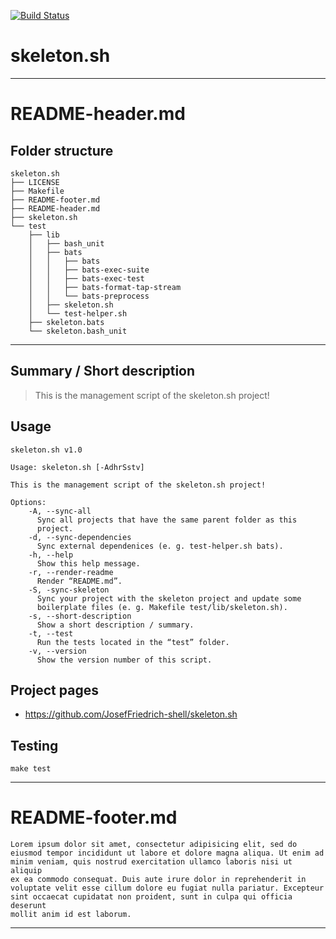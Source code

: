 [![Build Status](https://travis-ci.org/JosefFriedrich-shell/skeleton.sh.svg?branch=master)](https://travis-ci.org/JosefFriedrich-shell/skeleton.sh)

# skeleton.sh

---

# README-header.md

## Folder structure

```
skeleton.sh
├── LICENSE
├── Makefile
├── README-footer.md
├── README-header.md
├── skeleton.sh
└── test
    ├── lib
    │   ├── bash_unit
    │   ├── bats
    │   │   ├── bats
    │   │   ├── bats-exec-suite
    │   │   ├── bats-exec-test
    │   │   ├── bats-format-tap-stream
    │   │   └── bats-preprocess
    │   ├── skeleton.sh
    │   └── test-helper.sh
    ├── skeleton.bats
    └── skeleton.bash_unit
```

---

## Summary / Short description

> This is the management script of the skeleton.sh project!

## Usage

```
skeleton.sh v1.0

Usage: skeleton.sh [-AdhrSstv]

This is the management script of the skeleton.sh project!

Options:
	-A, --sync-all
	  Sync all projects that have the same parent folder as this
	  project.
	-d, --sync-dependencies
	  Sync external dependenices (e. g. test-helper.sh bats).
	-h, --help
	  Show this help message.
	-r, --render-readme
	  Render “README.md”.
	-S, -sync-skeleton
	  Sync your project with the skeleton project and update some
	  boilerplate files (e. g. Makefile test/lib/skeleton.sh).
	-s, --short-description
	  Show a short description / summary.
	-t, --test
	  Run the tests located in the “test” folder.
	-v, --version
	  Show the version number of this script.

```

## Project pages

* https://github.com/JosefFriedrich-shell/skeleton.sh

## Testing

```
make test
```

---

# README-footer.md

```
Lorem ipsum dolor sit amet, consectetur adipisicing elit, sed do
eiusmod tempor incididunt ut labore et dolore magna aliqua. Ut enim ad
minim veniam, quis nostrud exercitation ullamco laboris nisi ut aliquip
ex ea commodo consequat. Duis aute irure dolor in reprehenderit in
voluptate velit esse cillum dolore eu fugiat nulla pariatur. Excepteur
sint occaecat cupidatat non proident, sunt in culpa qui officia deserunt
mollit anim id est laborum.
```

---
